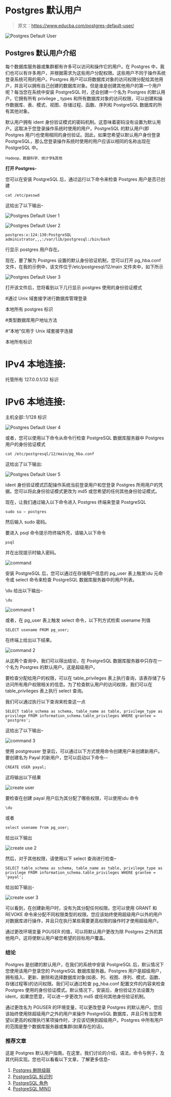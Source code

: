 # Postgres 默认用户

> 原文：<https://www.educba.com/postgres-default-user/>

![Postgres Default User](img/8fe4aa3269196d1fcc52b870f37450ac.png)



## Postgres 默认用户介绍

每个数据库服务器或集群都有许多可以访问和操作它的用户。在 Postgres 中，我们也可以有许多用户，并根据需求为这些用户分配权限。这些用户不同于操作系统登录系统可用的用户。Postgres 用户可以将数据库对象的访问权限分配给其他用户，并且可以拥有自己创建的数据库对象。但是谁是创建其他用户的第一个用户呢？每当您在系统中安装 PostgreSQL 时，还会创建一个名为 Postgres 的默认用户。它拥有所有 privilege _ types 和所有数据库对象的访问权限，可以创建和操作数据库、表、模式、视图、存储过程、函数、序列和 PostgreSQL 数据库的所有其他对象。

默认用户拥有 ident 身份验证模式的密码机制。这意味着密码没有设置为默认用户。这取决于您登录操作系统时使用的用户，PostgreSQL 的默认用户(即 Postgres 用户)也使用相同的身份验证。因此，如果您希望以默认用户身份登录 PostgreSQL，那么您登录操作系统时使用的用户应该以相同的名称出现在 PostgreSQL 中。

<small>Hadoop、数据科学、统计学&其他</small>

**打开 Postgres-**

您可以在安装 PostgreSQL 后，通过运行以下命令来检查 Postgres 用户是否已创建

`cat /etc/passwd`

这给出了以下输出–

![Postgres Default User 1](img/ac8cff9e92ff12c10ac3934dd0bc3c70.png)



![Postgres Default User 2](img/4f709229cf77e9b531165dc6025bbbca.png)



`postgres:x:124:130:PostgreSQL administrator,,,:/var/lib/postgresql:/bin/bash`

行显示 postgres 用户存在。

现在，要了解为 Postgres 设置的默认身份验证机制，您可以打开 pg_hba.conf 文件，在我的示例中，该文件位于/etc/postgresql/12/main 文件夹中，如下所示

![Postgres Default User 3](img/d6730b874676a850d57d71e622bf94ca.png)



打开该文件后，您将看到以下几行显示 postgres 使用的身份验证模式

#通过 Unix 域套接字进行数据库管理登录

本地所有 postgres 标识

#类型数据库用户地址方法

#“本地”仅用于 Unix 域套接字连接

本地所有标识

# IPv4 本地连接:

托管所有 127.0.0.1/32 标识

# IPv6 本地连接:

主机全部::1/128 标识

![Postgres Default User 4](img/1f4faec2fe7f3463277668ca33fcc5a5.png)



或者，您可以使用以下命令从命令行检查 PostgreSQL 数据库服务器中 Postgres 用户的身份验证模式

`cat /etc/postgresql/12/main/pg_hba.conf`

这给出了以下输出:

![Postgres Default User 5](img/982df747f622259044bfc8bed580022a.png)



ident 身份验证模式匹配操作系统当前登录用户和您登录 Postgres 所用用户的凭据。您可以将此身份验证模式更改为 md5 或您希望的任何其他身份验证模式。

现在，让我们通过输入以下命令进入 Postgres 终端来登录 PostgreSQL

`sudo su – postgres`

然后输入 sudo 密码。

要进入 psql 命令提示符终端外壳，请输入以下命令

`psql`

并在出现提示时输入密码。

![command](img/795847ac39c00233bf8212808732f4b4.png)



安装 PostgreSQL 后，您可以通过在存储用户信息的 pg_user 表上触发\du 元命令或 select 命令来检查 PostgreSQL 数据库服务器中的用户列表。

\du 给出以下输出–

`\du`

![command 1](img/080775a57167a3e4e94b4584d9ed8bed.png)



或者，在 pg_user 表上触发 select 命令，以下列方式检索 usename 列值

`SELECT usename FROM pg_user;`

在终端上给出以下结果。

![command 2](img/806dde87027d629fb69e90b43bc6c493.png)



从这两个查询中，我们可以得出结论，在 PostgreSQL 数据库服务器中只存在一个名为 Postgres 的默认用户。这是超级用户。

要检查分配给用户的权限，可以在 table_privileges 表上执行查询，该表存储了与访问所有用户权限相关的信息。为了检查默认用户的访问权限，我们可以在 table_privileges 表上执行 select 查询。

我们可以通过执行以下查询来检查这一点

`SELECT table_schema as schema, table_name as table, privilege_type as privilege
FROM information_schema.table_privileges
WHERE grantee = 'postgres';`

这给出了以下输出–

![command 3](img/3edd06a29be0474eeb9abc864a3f7474.png)



使用 postgreuser 登录后，可以通过以下方式使用命令创建用户来创建新用户。要创建名为 Payal 的新用户，您可以启动以下命令--

`CREATE USER payal;`

这将输出以下结果

![create user](img/60023bd7243eb47ba6aae15bcd51135d.png)



要检查在创建 payal 用户后为其分配了哪些权限，可以使用\du 命令

`\du`

或者

`select usename from pg_user;`

给出以下输出

![create use 2](img/5f35a6f01a6e201bf376a1dae84bd693.png)



然后，对于其他权限，请使用以下 select 查询进行检查–

`SELECT table_schema as schema, table_name as table, privilege_type as privilege
FROM information_schema.table_privileges
WHERE grantee = 'payal';`

给出如下输出-

![create user 3](img/9af900c114fde4545ed89bde05c433fb.png)



可以看到，在创建新用户时，没有为其分配任何权限。您可以使用 GRANT 和 REVOKE 命令来分配不同权限类型的权限。您应该始终使用超级用户以外的用户对数据库进行操作，并且只在执行某些需要更高权限的操作时才使用超级用户。

通过更改环境变量 PGUSER 的值，可以将默认用户更改为除 Postgres 之外的其他用户。这将使默认用户被您希望的目标用户覆盖。

### 结论

Postgres 是创建的默认用户，在我们的系统中安装 PostgreSQL 后，默认情况下您使用该用户登录您的 PostgreSQL 数据库服务器。Postgres 用户是超级用户，拥有插入、更新、删除和选择数据库对象(如表、列、视图、序列、模式、函数、存储过程等)的访问权限。我们可以通过检查 pg_hba.conf 配置文件的内容来检查 Postgres 使用的身份验证模式。默认情况下，安装后，身份验证方法设置为 ident，如果您愿意，可以进一步更改为 md5 或任何其他身份验证机制。

通过更改名为 PGUSER 的环境变量，可以更改登录 Postgres 的默认用户。您应该始终使用除超级用户之外的用户来操作 PostgreSQL 数据库，并且只有当您希望以更高的权限执行某项操作时，才应该切换到超级用户。Postgres 中所有用户的范围是整个数据库服务器或集群(如果存在的话)。

### 推荐文章

这是 Postgres 默认用户指南。在这里，我们讨论的介绍，语法，命令与例子，及其代码实现。您也可以看看以下文章，了解更多信息–

1.  [Postgres 删除级联](https://www.educba.com/postgres-delete-cascade/)
2.  [PostgreSQL 标识列](https://www.educba.com/postgresql-identity-column/)
3.  [PostgreSQL 角色](https://www.educba.com/postgresql-roles/)
4.  [PostgreSQL MIN()](https://www.educba.com/postgresql-min/)
